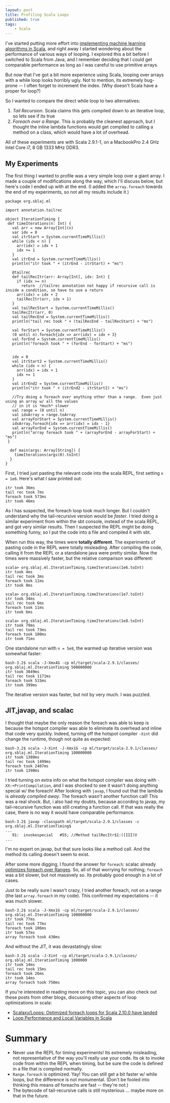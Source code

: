 ```yaml
---
layout: post
title: Profiling Scala Loops
published: true
tags:
    - Scala
---
```


I've started putting more effort into
[implementing machine learning algorithms in Scala](https://github.com/squito/sblaj/blob/master/ml/src/main/scala/org/sblaj/ml/lda/OnlineVBLDA.scala),
and right away
I started wondering about the performance of various ways of looping.  I explored this a bit before
I switched to Scala from Java, and I remember deciding that I could get comparable performance as long
as I was careful to use primitive arrays.

But now that I've got a bit more experience using Scala, looping over arrays with a while loop looks
horribly ugly.  Not to mention, its extremely bug-prone -- I often forget to increment the index. (Why
doesn't Scala have a proper for loop?)

So I wanted to compare the direct while loop to two alternatives:

1. *Tail Recursion*.  Scala claims this gets compiled down to an iterative loop, so lets see if its true
2. *Foreach over a Range*.  This is probably the cleanest approach, but I thought the inline lambda functions
  would get compiled to calling a method on a class, which would have a lot of overhead.


All of these experiments are with Scala 2.9.1-1, on a MacbookPro 2.4 GHz Intel Core i7, 8 GB 1333 MHz DDR3.

## My Experiments

The first thing I wanted to profile was a very simple loop over a giant array.  I made a couple of modifications along
the way, which I'll discuss below, but here's code I ended up with at the end.  (I added the `array.foreach` towards the
end of my experiments, so not all my results include it.)

	package org.sblaj.ml

	import annotation.tailrec

	object IterationTiming {
	 def timeIterations(n: Int) {
	   val arr = new Array[Int](n)
	   var idx = 0
	   val itrStart = System.currentTimeMillis()
	   while (idx < n) {
	     arr(idx) = idx + 1
	     idx += 1
	   }
	   val itrEnd = System.currentTimeMillis()
	   println("itr took " + (itrEnd - itrStart) + "ms")

	   @tailrec
	   def tailRecItr(arr: Array[Int], idx: Int) {
	     if (idx >= n)
	       return  //tailrec annotation not happy if recursive call is inside a condition, so have to use a return
	     arr(idx) = idx + 2
	     tailRecItr(arr, idx + 1)
	   }
	   val tailRecStart = System.currentTimeMillis()
	   tailRecItr(arr, 0)
	   val tailRecEnd = System.currentTimeMillis()
	   println("tail rec took " + (tailRecEnd - tailRecStart) + "ms")

	   val forStart = System.currentTimeMillis()
	   (0 until n).foreach{idx => arr(idx) = idx + 3}
	   val forEnd = System.currentTimeMillis()
	   println("foreach took " + (forEnd - forStart) + "ms")


	   idx = 0
	   val itrStart2 = System.currentTimeMillis()
	   while (idx < n) {
	     arr(idx) = idx + 1
	     idx += 1
	   }
	   val itrEnd2 = System.currentTimeMillis()
	   println("itr took " + (itrEnd2 - itrStart2) + "ms")

	   //Try doing a foreach over anything other than a range.  Even just using an array w/ all the values
	   // in it is *much* slower
	   val range = (0 until n)
	   val idxArray = range.toArray
	   val arrayForStart = System.currentTimeMillis()
	   idxArray.foreach{idx => arr(idx) = idx - 1}
	   val arrayForEnd = System.currentTimeMillis()
	   println("array foreach took " + (arrayForEnd - arrayForStart) + "ms")
	 }

	  def main(args: Array[String]) {
	    timeIterations(args(0).toInt)
	  }
	}


First, I tried just pasting the relevant code into the scala REPL, first setting `n = 1e6`.   Here's what I saw printed out:

    itr took 36ms
    tail rec took 7ms
    foreach took 573ms
    itr took 46ms

As I has suspected, the foreach loop took much longer.  But I couldn't understand why the tail-recursive version would be
*faster*.  I tried doing a similar experiment from within the sbt console, instead of the scala REPL, and got very similar
results.  Then I suspected the REPL might be doing something funny, so I put the code into a file and compiled it with sbt.

When run this way, the times were **totally different**.  The experiments of pasting code in the REPL were totally misleading.
After compiling the code, calling it from the REPL or a standalone java were pretty similar.  Now the times were massively
faster, but the relative comparison was different:

    scala> org.sblaj.ml.IterationTiming.timeIterations(1e6.toInt)
    itr took 4ms
    tail rec took 3ms
    foreach took 11ms
    itr took 0ms

    scala> org.sblaj.ml.IterationTiming.timeIterations(1e7.toInt)
    itr took 34ms
    tail rec took 6ms
    foreach took 11ms
    itr took 6ms

    scala> org.sblaj.ml.IterationTiming.timeIterations(1e8.toInt)
    itr took 79ms
    tail rec took 73ms
    foreach took 100ms
    itr took 71ms

One standalone run with `n = 5e8`, the warmed
up iterative version was somewhat faster:

    bash-3.2$ scala -J-Xmx4G -cp ml/target/scala-2.9.1/classes/ org.sblaj.ml.IterationTiming 500000000
    itr took 3049ms
    tail rec took 1171ms
    foreach took 515ms
    itr took 399ms

The iterative version was faster, but not by very much.  I was puzzled.

## JIT,javap, and scalac

I thought that maybe the only reason the foreach was able to keep is because the hotspot compiler was able to eliminate
its overhead and inline that code very quickly.  Indeed, turning off the hotspot compiler `-Xint` did change the runtime, though not quite
as expected:

    bash-3.2$ scala -J-Xint -J-Xmx1G -cp ml/target/scala-2.9.1/classes/ org.sblaj.ml.IterationTiming 100000000
    itr took 1380ms
    tail rec took 1499ms
    foreach took 2407ms
    itr took 1390ms


I tried turning on extra info on what the hotspot compiler was doing with `-XX:+PrintCompilation`, and I was shocked to see
it wasn't doing anything special w/ the foreach!  After looking with `javap`, I found out that the lambda is _already compiled away_.
The foreach wasn't another function call!  This was a real shock.  But, i also had my doubts, because according to javap, my
tail-recursive function was still creating a function call.  If that was really the case, there is no way it would have comparable
performance. 

    bash-3.2$ javap -classpath ml/target/scala-2.9.1/classes -c org.sblaj.ml.IterationTiming$
    ...
       91:  invokespecial   #55; //Method tailRecItr$1:([III)V
    ...

I'm no expert on javap, but that sure looks like a method call.  And the method its calling doesn't seem to exist.

After some more digging, I found the answer for `foreach`: scalac already [optimizes foreach over Ranges](https://github.com/scala/scala/commit/4cfc633fc6).
So, all of that worrying for nothing; `foreach` was a bit slower, but not massively so.  Its probably good enough in a lot of cases.

Just to be really sure I wasn't crazy, I tried another foreach, not on a range (the last `array.foreach` in my code).  This confirmed my expectations
-- it was much slower.

	bash-3.2$ scala -J-Xmx1G -cp ml/target/scala-2.9.1/classes/ org.sblaj.ml.IterationTiming 100000000
	itr took 77ms
	tail rec took 77ms
	foreach took 106ms
	itr took 57ms
	array foreach took 430ms

And without the JIT, it was devastatingly slow:

	bash-3.2$ scala -J-Xint -cp ml/target/scala-2.9.1/classes/ org.sblaj.ml.IterationTiming 1000000
	itr took 14ms
	tail rec took 15ms
	foreach took 26ms
	itr took 14ms
	array foreach took 750ms

If you're interested in reading more on this topic, you can also check out these posts from other blogs, discussing
other aspects of loop optimizations in scala:

* [Scalaxy/Loops: Optimized foreach loops for Scala 2.10.0 have landed](http://ochafik.com/blog/?p=806)
* [Loop Performance and Local Variables in Scala](http://dynamicsofprogramming.blogspot.co.uk/2013/01/loop-performance-and-local-variables-in.html)


# Summary

* Never use the REPL for timing experiments!  Its extremely misleading, not representative of the way you'll really use your code.  Its ok
to invoke code from within the REPL when timing, but be sure the code is defined in a file that is compiled normally.
* `Range.foreach` is optimized.  Yay! You can still get a bit faster w/ while loops, but the difference is not
monumental.  (Don't be fooled into thinking this means *all* foreachs are fast -- they're not.)
* The bytecode of tail-recursive calls is still mysterious ... maybe more on that in the future.
